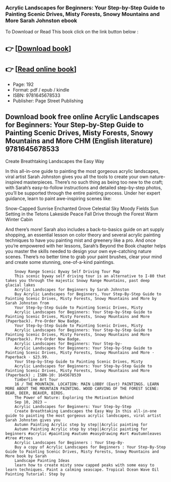 ### Acrylic Landscapes for Beginners: Your Step-by-Step Guide to Painting Scenic Drives, Misty Forests, Snowy Mountains and More Sarah Johnston ebook

To Download or Read This book click on the link button below :

## 👉  [**[Download book](http://ebooksharez.info/download.php?group=book&from=github.com&id=707687&lnk=1081 "Download book")**]

## 👉  [**[Read online book](http://ebooksharez.info/download.php?group=book&from=github.com&id=707687&lnk=1081 "Read online book")**]


* Page: 192
* Format: pdf / epub / kindle
* ISBN: 9781645678533
* Publisher: Page Street Publishing



## Download book free online Acrylic Landscapes for Beginners: Your Step-by-Step Guide to Painting Scenic Drives, Misty Forests, Snowy Mountains and More CHM (English literature) 9781645678533



Create Breathtaking Landscapes the Easy Way
 
 In this all-in-one guide to painting the most gorgeous acrylic landscapes, viral artist Sarah Johnston gives you all the tools to create your own nature-inspired masterpieces. There’s no such thing as being too new to the craft; with Sarah’s easy-to-follow instructions and detailed step-by-step photos, you’ll be supported through the entire painting process. Under her expert guidance, learn to paint awe-inspiring scenes like:
 
 Snow-Capped Sunrise
 Enchanted Grove
 Celestial Sky
 Moody Fields
 Sun Setting in the Tetons
 Lakeside Peace
 Fall Drive through the Forest
 Warm Winter Cabin
 
 And there’s more! Sarah also includes a back-to-basics guide on art supply shopping, an essential lesson on color theory and several acrylic painting techniques to have you painting mist and greenery like a pro. And once you’re empowered with her lessons, Sarah’s Beyond the Book chapter helps you master the skills needed to design your own eye-catching nature scenes. There’s no better time to grab your paint brushes, clear your mind and create some stunning, one-of-a-kind paintings.


        Snowy Range Scenic Byway Self Driving Tour Map
        This scenic byway self driving tour is an alternative to I-80 that takes you through the majestic Snowy Range Mountains, past deep glacial lakes
        Acrylic Landscapes for Beginners by Sarah Johnston
        Buy Acrylic Landscapes for Beginners, Your Step-By-Step Guide to Painting Scenic Drives, Misty Forests, Snowy Mountains and More by Sarah Johnston from 
        Your Step-by-Step Guide to Painting Scenic Drives, Misty
        Acrylic Landscapes for Beginners: Your Step-by-Step Guide to Painting Scenic Drives, Misty Forests, Snowy Mountains and More (Paperback). Pre-Order Now Badge.
        Your Step-by-Step Guide to Painting Scenic Drives, Misty
        Acrylic Landscapes for Beginners: Your Step-by-Step Guide to Painting Scenic Drives, Misty Forests, Snowy Mountains and More (Paperback). Pre-Order Now Badge.
        Acrylic Landscapes for Beginners: Your Step-by-
        Acrylic Landscapes for Beginners: Your Step-by-Step Guide to Painting Scenic Drives, Misty Forests, Snowy Mountains and More · Paperback · $23.99.
        Your Step-by-Step Guide to Painting Scenic Drives, Misty
        Acrylic Landscapes for Beginners: Your Step-by-Step Guide to Painting Scenic Drives, Misty Forests, Snowy Mountains and More (Paperback) ; ISBN-10: 1645678539
        Timberline Art Tour
        16 / THE MOUNTAIN. LOCATION: MAIN LOBBY (East) PAINTINGS. LEARN MORE ABOUT THE MOUNTAIN PAINTING. WOOD CARVING OF THE FOREST SCENE: BEAR, DEER, BEAVER, BIRDS.
        The Power of Nature: Exploring the Motivation Behind
        Sep 10, 2023 —
        Acrylic Landscapes for Beginners: Your Step-by-Step
        Create Breathtaking Landscapes the Easy Way In this all-in-one guide to painting the most gorgeous acrylic landscapes, viral artist Sarah Johnston gives you 
        Autumn Painting Acrylic step by step||Acrylic painting for
        Autumn Painting Acrylic step by step||Acrylic painting for beginners #acrylic #painting #autumn #easydrawing #art #autumnleaves #tree #trees 
        Acrylic Landscapes for Beginners : Your Step-By-
        Buy a copy of Acrylic Landscapes for Beginners : Your Step-By-Step Guide to Painting Scenic Drives, Misty Forests, Snowy Mountains and More book by Sarah 
        Landscape Painting Ideas
        learn how to create misty snow capped peaks with some easy to learn techniques. Paint a calming seascape. Tropical Ocean Wave Oil Painting Tutorial: Step by 
    




